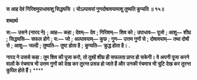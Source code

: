 **स आह देवं गिरिशमुपाधावाशु सिद्ध्यसि ।** **योऽल्पावयां गुणदोषावयामाशु तुष्यति कुप्यति ॥ १५॥** 

**शब्दार्थ** 

**स:—** **उसने (नारद ने)** **; आह—** **कहा** **; देवम्—** **देव** **; गिरिशम्—** **शिव को** **; उपाधाव—** **पूजो** **; आशु—** **शीघ्र** **; सिद्ध्यसि—** **सफल** **होगे** **; य:—** **जो** **; अल्पावयाम्—** **कुछ** **; गुण—** **उत्तम गुणों से** **; दोषावयाम्—** **तथा दोषों से** **; आशु—** **जल्दी** **; तुष्यति—** **तुष्ट होता है** **;** **कुप्यति—** **क्रुद्ध होता है।** **.** 

**नारद ने उससे कहा : तुम शिव की पूजा करो, तो तुश्हें शीघ्र ही सफलता प्राप्त हो सकेगी।** **वे अपनी पूजा करने वालों के रंचमात्र भी उत्तम गुणों को देख कर तुरन्त प्रसन्न हो जाते हैं और** **उनकी रंचमात्र भी त्रुटि देख कर तुरन्त कुपित होते हैं।** **** 